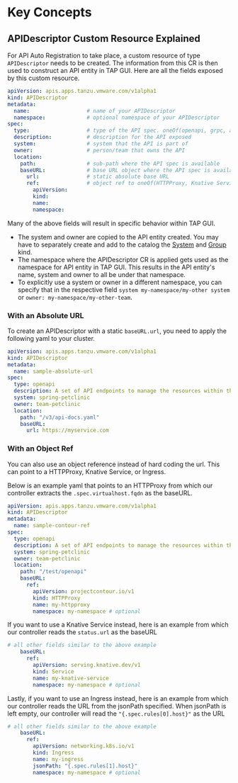 # Key Concepts

## <a id='api-descriptor'></a>APIDescriptor Custom Resource Explained

For API Auto Registration to take place, a custom resource of type `APIDescriptor` needs to be created. 
The information from this CR is then used to construct an API entity in TAP GUI. 
Here are all the fields exposed by this custom resource.

```yaml
apiVersion: apis.apps.tanzu.vmware.com/v1alpha1
kind: APIDescriptor
metadata:
  name:                  # name of your APIDescriptor
  namespace:             # optional namespace of your APIDescriptor
spec:
  type:                  # type of the API spec. oneOf(openapi, grpc, asyncapi, graphql)
  description:           # description for the API exposed
  system:                # system that the API is part of
  owner:                 # person/team that owns the API
  location:
    path:                # sub-path where the API spec is available 
    baseURL:             # base URL object where the API spec is available. oneOf(url, ref)
      url:               # static absolute base URL
      ref:               # object ref to oneOf(HTTPProxy, Knative Service, Ingress)
        apiVersion:
        kind:
        name:
        namespace:
```

Many of the above fields will result in specific behavior within TAP GUI.
- The system and owner are copied to the API entity created. You may have to separately create and add to the catalog the [System](https://backstage.io/docs/features/software-catalog/descriptor-format#kind-system) and [Group](https://backstage.io/docs/features/software-catalog/descriptor-format#kind-group) kind. 
- The namespace where the APIDescriptor CR is applied gets used as the namespace for API entity in TAP GUI. This results in the API entity's name, system and owner to all be under that namespace.
- To explicitly use a system or owner in a different namespace, you can specify that in the respective field `system my-namespace/my-other system` or `owner: my-namespace/my-other-team`.

### <a id='absolute-url'></a>With an Absolute URL

To create an APIDescriptor with a static `baseURL.url`, you need to apply the following yaml to your cluster.

```yaml
apiVersion: apis.apps.tanzu.vmware.com/v1alpha1
kind: APIDescriptor
metadata:
  name: sample-absolute-url
spec:
  type: openapi
  description: A set of API endpoints to manage the resources within the petclinic app.
  system: spring-petclinic
  owner: team-petclinic
  location:
    path: "/v3/api-docs.yaml"
    baseURL:
      url: https://myservice.com
```

### <a id='with-ref'></a>With an Object Ref

You can also use an object reference instead of hard coding the url. This can point to a HTTPProxy, Knative Service, or Ingress.

Below is an example yaml that points to an HTTPProxy from which our controller extracts the `.spec.virtualhost.fqdn` as the baseURL.

```yaml
apiVersion: apis.apps.tanzu.vmware.com/v1alpha1
kind: APIDescriptor
metadata:
  name: sample-contour-ref
spec:
  type: openapi
  description: A set of API endpoints to manage the resources within the petclinic app.
  system: spring-petclinic
  owner: team-petclinic
  location:
    path: "/test/openapi"
    baseURL:
      ref:
        apiVersion: projectcontour.io/v1
        kind: HTTPProxy
        name: my-httpproxy
        namespace: my-namespace # optional
```

If you want to use a Knative Service instead, here is an example from which our controller reads the `status.url` as the baseURL

```yaml
# all other fields similar to the above example
    baseURL:
      ref:
        apiVersion: serving.knative.dev/v1
        kind: Service
        name: my-knative-service
        namespace: my-namespace # optional
```

Lastly, if you want to use an Ingress instead, here is an example from which our controller reads the URL from the jsonPath specified. When jsonPath is left empty, our controller will read the `"{.spec.rules[0].host}"` as the URL

```yaml
# all other fields similar to the above example
    baseURL:
      ref:
        apiVersion: networking.k8s.io/v1
        kind: Ingress
        name: my-ingress
        jsonPath: "{.spec.rules[1].host}"
        namespace: my-namespace # optional
```